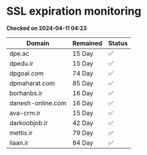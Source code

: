 # SSL expiration monitoring

**Checked on 2024-04-11 04:23**

| Domain | Remained | Status       |
|--------|----------|--------------|
| dpe.ac     | 15 Day   | ✅ |
| dpedu.ir     | 15 Day   | ✅ |
| dpgoal.com     | 74 Day   | ✅ |
| dpmaharat.com     | 85 Day   | ✅ |
| borhanbs.ir     | 16 Day   | ✅ |
| danesh-online.com     | 16 Day   | ✅ |
| ava-crm.ir     | 15 Day   | ✅ |
| darkoobjob.ir     | 42 Day   | ✅ |
| mettis.ir     | 79 Day   | ✅ |
| liaan.ir     | 84 Day   | ✅ |
